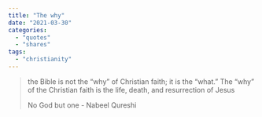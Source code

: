 ```yaml
---
title: "The why"
date: "2021-03-30"
categories: 
  - "quotes"
  - "shares"
tags: 
  - "christianity"
---
```


> the Bible is not the “why” of Christian faith; it is the “what.” The “why” of the Christian faith is the life, death, and resurrection of Jesus
> 
> No God but one - Nabeel Qureshi
